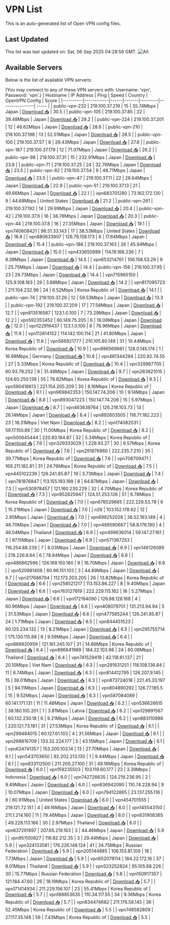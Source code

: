 # VPN List

This is an auto-generated list of Open VPN config files.

## Last Updated

This list was last updated on: Sat, 06 Sep 2025 04:28:56 GMT.
![Alt](https://repobeats.axiom.co/api/embed/186b98318ef1479477931607c1ad7d823f12451f.svg "Repobeats analytics image")

## Available Servers

Below is the list of available VPN servers:

(You may connect to any of these VPN servers with: Username: 'vpn', Password: 'vpn'.)
| Hostname | IP Address | Ping | Speed | Country | OpenVPN Config | Score |
|----------|------------|------|-------|---------|----------------| ----- |
| public-vpn-232 | 219.100.37.219 | 15 | 35.74Mbps | Japan | [Download 📥](./configs/server_0_JP.ovpn) | 30.5 |
| public-vpn-105 | 219.100.37.85 | 22 | 39.48Mbps | Japan | [Download 📥](./configs/server_1_JP.ovpn) | 29.2 |
| public-vpn-224 | 219.100.37.201 | 12 | 46.62Mbps | Japan | [Download 📥](./configs/server_2_JP.ovpn) | 28.8 |
| public-vpn-210 | 219.100.37.198 | 13 | 52.51Mbps | Japan | [Download 📥](./configs/server_3_JP.ovpn) | 28.5 |
| public-vpn-100 | 219.100.37.57 | 8 | 29.43Mbps | Japan | [Download 📥](./configs/server_4_JP.ovpn) | 27.8 |
| public-vpn-187 | 219.100.37.179 | 12 | 71.07Mbps | Japan | [Download 📥](./configs/server_5_JP.ovpn) | 26.2 |
| public-vpn-98 | 219.100.37.31 | 15 | 232.91Mbps | Japan | [Download 📥](./configs/server_6_JP.ovpn) | 23.8 |
| public-vpn-71 | 219.100.37.25 | 24 | 32.76Mbps | Japan | [Download 📥](./configs/server_7_JP.ovpn) | 23.5 |
| public-vpn-82 | 219.100.37.54 | 9 | 48.71Mbps | Japan | [Download 📥](./configs/server_8_JP.ovpn) | 23.5 |
| public-vpn-47 | 219.100.37.11 | 22 | 28.64Mbps | Japan | [Download 📥](./configs/server_9_JP.ovpn) | 22.9 |
| public-vpn-51 | 219.100.37.13 | 21 | 49.66Mbps | Japan | [Download 📥](./configs/server_10_JP.ovpn) | 22.1 |
| vpn683701280 | 73.162.172.130 | 9 | 44.68Mbps | United States | [Download 📥](./configs/server_11_US.ovpn) | 21.2 |
| public-vpn-261 | 219.100.37.192 | 14 | 29.99Mbps | Japan | [Download 📥](./configs/server_12_JP.ovpn) | 20.4 |
| public-vpn-42 | 219.100.37.6 | 16 | 38.78Mbps | Japan | [Download 📥](./configs/server_13_JP.ovpn) | 20.3 |
| public-vpn-44 | 219.100.37.8 | 16 | 27.35Mbps | Japan | [Download 📥](./configs/server_14_JP.ovpn) | 19.1 |
| vpn740608421 | 98.51.33.143 | 17 | 38.53Mbps | United States | [Download 📥](./configs/server_15_US.ovpn) | 18.8 |
| vpn880633907 | 126.79.158.173 | 6 | 17.64Mbps | Japan | [Download 📥](./configs/server_16_JP.ovpn) | 15.4 |
| public-vpn-186 | 219.100.37.163 | 26 | 45.94Mbps | Japan | [Download 📥](./configs/server_17_JP.ovpn) | 15.0 |
| vpn433650989 | 114.19.166.236 | 7 | 8.38Mbps | Japan | [Download 📥](./configs/server_18_JP.ovpn) | 14.5 |
| vpn653214761 | 106.158.53.29 | 9 | 25.75Mbps | Japan | [Download 📥](./configs/server_19_JP.ovpn) | 14.4 |
| public-vpn-156 | 219.100.37.95 | 23 | 29.73Mbps | Japan | [Download 📥](./configs/server_20_JP.ovpn) | 14.4 |
| vpn715965150 | 125.9.108.163 | 29 | 3.88Mbps | Japan | [Download 📥](./configs/server_21_JP.ovpn) | 14.2 |
| vpn817095723 | 211.104.232.96 | 24 | 6.52Mbps | Korea Republic of | [Download 📥](./configs/server_22_KR.ovpn) | 14.1 |
| public-vpn-74 | 219.100.37.26 | 12 | 59.53Mbps | Japan | [Download 📥](./configs/server_23_JP.ovpn) | 13.3 |
| public-vpn-192 | 219.100.37.209 | 17 | 77.58Mbps | Japan | [Download 📥](./configs/server_24_JP.ovpn) | 12.7 |
| vpn813516587 | 123.1.0.100 | 7 | 73.29Mbps | Japan | [Download 📥](./configs/server_25_JP.ovpn) | 12.2 |
| vpn592353452 | 60.149.75.205 | 6 | 19.08Mbps | Japan | [Download 📥](./configs/server_26_JP.ovpn) | 12.0 |
| vpn122916437 | 123.1.0.100 | 8 | 76.96Mbps | Japan | [Download 📥](./configs/server_27_JP.ovpn) | 11.9 |
| vpn112814152 | 114.142.100.114 | 21 | 41.80Mbps | Japan | [Download 📥](./configs/server_28_JP.ovpn) | 11.6 |
| vpn566921777 | 210.105.80.149 | 31 | 10.44Mbps | Korea Republic of | [Download 📥](./configs/server_29_KR.ovpn) | 10.9 |
| vpn896569981 | 128.0.145.174 | 1 | 16.98Mbps | Germany | [Download 📥](./configs/server_30_DE.ovpn) | 10.8 |
| vpn461344294 | 220.92.74.55 | 27 | 5.33Mbps | Korea Republic of | [Download 📥](./configs/server_31_KR.ovpn) | 10.4 |
| vpn329987705 | 60.93.79.252 | 9 | 31.48Mbps | Japan | [Download 📥](./configs/server_32_JP.ovpn) | 9.7 |
| vpn283821015 | 124.60.250.138 | 55 | 78.82Mbps | Korea Republic of | [Download 📥](./configs/server_33_KR.ovpn) | 9.3 |
| vpn590418613 | 221.154.205.209 | 30 | 8.16Mbps | Korea Republic of | [Download 📥](./configs/server_34_KR.ovpn) | 9.1 |
| vpn969842353 | 150.147.74.206 | 10 | 9.14Mbps | Japan | [Download 📥](./configs/server_35_JP.ovpn) | 8.8 |
| vpn893047223 | 150.147.74.206 | 15 | 5.97Mbps | Japan | [Download 📥](./configs/server_36_JP.ovpn) | 8.7 |
| vpn463639764 | 126.218.103.73 | 13 | 26.14Mbps | Japan | [Download 📥](./configs/server_37_JP.ovpn) | 8.4 |
| vpn892603505 | 118.71.182.223 | 23 | 16.31Mbps | Viet Nam | [Download 📥](./configs/server_38_VN.ovpn) | 8.2 |
| vpn174082031 | 59.17.150.86 | 30 | 11.00Mbps | Korea Republic of | [Download 📥](./configs/server_39_KR.ovpn) | 8.2 |
| vpn500645444 | 220.83.164.87 | 32 | 5.34Mbps | Korea Republic of | [Download 📥](./configs/server_40_KR.ovpn) | 7.6 |
| vpn329333029 | 1.229.93.27 | 30 | 9.57Mbps | Korea Republic of | [Download 📥](./configs/server_41_KR.ovpn) | 7.6 |
| vpn291876960 | 222.235.7.210 | 35 | 39.77Mbps | Korea Republic of | [Download 📥](./configs/server_42_KR.ovpn) | 7.6 |
| vpn708709471 | 169.211.182.81 | 31 | 24.76Mbps | Korea Republic of | [Download 📥](./configs/server_43_KR.ovpn) | 7.5 |
| vpn445102239 | 126.241.85.87 | 19 | 3.73Mbps | Japan | [Download 📥](./configs/server_44_JP.ovpn) | 7.4 |
| vpn781876847 | 113.155.193.199 | 8 | 64.87Mbps | Japan | [Download 📥](./configs/server_45_JP.ovpn) | 7.3 |
| vpn530978457 | 121.160.230.229 | 32 | 4.70Mbps | Korea Republic of | [Download 📥](./configs/server_46_KR.ovpn) | 7.3 |
| vpn952825947 | 124.51.253.126 | 51 | 6.78Mbps | Korea Republic of | [Download 📥](./configs/server_47_KR.ovpn) | 7.0 |
| vpn676029665 | 222.229.53.78 | 6 | 15.21Mbps | Japan | [Download 📥](./configs/server_48_JP.ovpn) | 7.0 |
| n26 | 103.152.178.62 | 12 | 2.85Mbps | Japan | [Download 📥](./configs/server_49_JP.ovpn) | 7.0 |
| vpn698252028 | 36.52.193.149 | 4 | 48.70Mbps | Japan | [Download 📥](./configs/server_50_JP.ovpn) | 7.0 |
| vpn489590667 | 58.8.176.190 | 4 | 46.04Mbps | Thailand | [Download 📥](./configs/server_51_TH.ovpn) | 6.9 |
| vpn499636014 | 59.147.27.161 | 2 | 97.15Mbps | Japan | [Download 📥](./configs/server_52_JP.ovpn) | 6.9 |
| vpn571367253 | 116.254.88.239 | 7 | 8.03Mbps | Japan | [Download 📥](./configs/server_53_JP.ovpn) | 6.9 |
| vpn146126089 | 218.226.6.64 | 6 | 78.84Mbps | Japan | [Download 📥](./configs/server_54_JP.ovpn) | 6.8 |
| vpn486862596 | 126.169.150.160 | 9 | 16.70Mbps | Japan | [Download 📥](./configs/server_55_JP.ovpn) | 6.8 |
| vpn520981408 | 60.96.151.103 | 3 | 44.89Mbps | Japan | [Download 📥](./configs/server_56_JP.ovpn) | 6.7 |
| vpn217688794 | 112.173.203.205 | 26 | 13.82Mbps | Korea Republic of | [Download 📥](./configs/server_57_KR.ovpn) | 6.6 |
| vpn258521217 | 113.153.86.227 | 8 | 9.40Mbps | Japan | [Download 📥](./configs/server_58_JP.ovpn) | 6.6 |
| vpn763127819 | 222.229.115.162 | 18 | 5.27Mbps | Japan | [Download 📥](./configs/server_59_JP.ovpn) | 6.6 |
| vpn172194090 | 126.88.128.168 | 4 | 60.96Mbps | Japan | [Download 📥](./configs/server_60_JP.ovpn) | 6.6 |
| vpn408079701 | 131.213.94.94 | 5 | 31.53Mbps | Japan | [Download 📥](./configs/server_61_JP.ovpn) | 6.6 |
| vpn477585244 | 126.241.85.87 | 24 | 1.71Mbps | Japan | [Download 📥](./configs/server_62_JP.ovpn) | 6.5 |
| vpn844451523 | 60.125.234.132 | 13 | 8.21Mbps | Japan | [Download 📥](./configs/server_63_JP.ovpn) | 6.5 |
| vpn295755714 | 175.130.115.88 | 6 | 9.59Mbps | Japan | [Download 📥](./configs/server_64_JP.ovpn) | 6.4 |
| vpn888920959 | 121.161.245.107 | 31 | 14.66Mbps | Korea Republic of | [Download 📥](./configs/server_65_KR.ovpn) | 6.4 |
| vpn886841989 | 184.22.103.98 | 24 | 60.08Mbps | Thailand | [Download 📥](./configs/server_66_TH.ovpn) | 6.4 |
| vpn741529419 | 42.118.81.137 | 21 | 20.10Mbps | Viet Nam | [Download 📥](./configs/server_67_VN.ovpn) | 6.3 |
| vpn291631251 | 118.108.136.84 | 11 | 6.74Mbps | Japan | [Download 📥](./configs/server_68_JP.ovpn) | 6.3 |
| vpn814412795 | 126.207.9.145 | 15 | 36.01Mbps | Japan | [Download 📥](./configs/server_69_JP.ovpn) | 6.3 |
| vpn873724018 | 221.45.33.197 | 5 | 94.11Mbps | Japan | [Download 📥](./configs/server_70_JP.ovpn) | 6.3 |
| vpn804890292 | 126.77.185.5 | 15 | 9.52Mbps | Japan | [Download 📥](./configs/server_71_JP.ovpn) | 6.3 |
| vpn587084089 | 60.141.171.131 | 11 | 11.48Mbps | Japan | [Download 📥](./configs/server_72_JP.ovpn) | 6.2 |
| vpn536626615 | 38.180.105.201 | 1 | 3.81Mbps | Latvia | [Download 📥](./configs/server_73_LV.ovpn) | 6.2 |
| vpn129891567 | 60.132.230.18 | 6 | 9.21Mbps | Japan | [Download 📥](./configs/server_74_JP.ovpn) | 6.2 |
| vpn883110986 | 220.121.73.181 | 31 | 27.53Mbps | Korea Republic of | [Download 📥](./configs/server_75_KR.ovpn) | 6.1 |
| vpn299484015 | 60.127.61.103 | 4 | 31.56Mbps | Japan | [Download 📥](./configs/server_76_JP.ovpn) | 6.1 |
| vpn268816709 | 133.32.224.177 | 5 | 43.15Mbps | Japan | [Download 📥](./configs/server_77_JP.ovpn) | 6.1 |
| vpn624741357 | 153.200.103.14 | 13 | 27.70Mbps | Japan | [Download 📥](./configs/server_78_JP.ovpn) | 6.1 |
| vpn543703650 | 92.202.213.130 | 1 | 9.44Mbps | Japan | [Download 📥](./configs/server_79_JP.ovpn) | 6.1 |
| vpn833112500 | 211.200.27.100 | 31 | 49.16Mbps | Korea Republic of | [Download 📥](./configs/server_80_KR.ovpn) | 6.0 |
| vpn159235503 | 103.119.60.177 | 23 | 3.39Mbps | Indonesia | [Download 📥](./configs/server_81_ID.ovpn) | 6.0 |
| vpn742726635 | 124.219.236.95 | 2 | 9.49Mbps | Japan | [Download 📥](./configs/server_82_JP.ovpn) | 6.0 |
| vpn836942090 | 110.74.228.94 | 9 | 10.07Mbps | Japan | [Download 📥](./configs/server_83_JP.ovpn) | 6.0 |
| vpn794122865 | 23.137.255.116 | 8 | 60.91Mbps | United States | [Download 📥](./configs/server_84_US.ovpn) | 6.0 |
| vpn454701555 | 219.121.72.151 | 4 | 49.16Mbps | Japan | [Download 📥](./configs/server_85_JP.ovpn) | 6.0 |
| vpn145543150 | 211.1.214.160 | 11 | 79.46Mbps | Japan | [Download 📥](./configs/server_86_JP.ovpn) | 6.0 |
| vpn831908365 | 49.228.113.166 | 30 | 2.97Mbps | Thailand | [Download 📥](./configs/server_87_TH.ovpn) | 6.0 |
| vpn637291697 | 207.65.219.163 | 3 | 44.46Mbps | Japan | [Download 📥](./configs/server_88_JP.ovpn) | 5.9 |
| vpn951100827 | 116.82.212.35 | 3 | 29.44Mbps | Japan | [Download 📥](./configs/server_89_JP.ovpn) | 5.9 |
| vpn324133581 | 176.226.148.124 | 41 | 34.75Mbps | Russian Federation | [Download 📥](./configs/server_90_RU.ovpn) | 5.9 |
| vpn205144885 | 106.153.81.109 | 18 | 7.73Mbps | Japan | [Download 📥](./configs/server_91_JP.ovpn) | 5.9 |
| vpn652079114 | 184.22.172.16 | 37 | 8.01Mbps | Thailand | [Download 📥](./configs/server_92_TH.ovpn) | 5.9 |
| vpn523252824 | 95.105.68.226 | 30 | 15.77Mbps | Russian Federation | [Download 📥](./configs/server_93_RU.ovpn) | 5.8 |
| vpn150917357 | 121.184.47.60 | 26 | 18.19Mbps | Korea Republic of | [Download 📥](./configs/server_94_KR.ovpn) | 5.7 |
| vpn171414934 | 211.229.156.107 | 23 | 55.41Mbps | Korea Republic of | [Download 📥](./configs/server_95_KR.ovpn) | 5.7 |
| vpn188853635 | 110.34.117.55 | 34 | 9.36Mbps | Korea Republic of | [Download 📥](./configs/server_96_KR.ovpn) | 5.7 |
| vpn634474682 | 211.176.58.145 | 36 | 52.45Mbps | Korea Republic of | [Download 📥](./configs/server_97_KR.ovpn) | 5.5 |
| vpn748582809 | 27.117.35.148 | 56 | 7.43Mbps | Korea Republic of | [Download 📥](./configs/server_98_KR.ovpn) | 5.5 |

